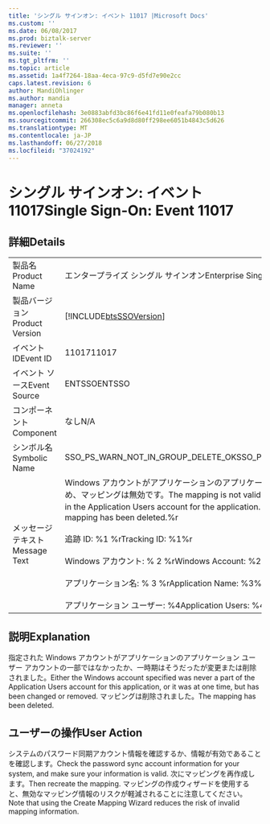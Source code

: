```yaml
---
title: 'シングル サインオン: イベント 11017 |Microsoft Docs'
ms.custom: ''
ms.date: 06/08/2017
ms.prod: biztalk-server
ms.reviewer: ''
ms.suite: ''
ms.tgt_pltfrm: ''
ms.topic: article
ms.assetid: 1a4f7264-18aa-4eca-97c9-d5fd7e90e2cc
caps.latest.revision: 6
author: MandiOhlinger
ms.author: mandia
manager: anneta
ms.openlocfilehash: 3e0883abfd3bc86f6e41fd11e0feafa79b080b13
ms.sourcegitcommit: 266308ec5c6a9d8d80ff298ee6051b4843c5d626
ms.translationtype: MT
ms.contentlocale: ja-JP
ms.lasthandoff: 06/27/2018
ms.locfileid: "37024192"
---
```

# <a name="single-sign-on-event-11017"></a><span data-ttu-id="ee895-102">シングル サインオン: イベント 11017</span><span class="sxs-lookup"><span data-stu-id="ee895-102">Single Sign-On: Event 11017</span></span>
## <a name="details"></a><span data-ttu-id="ee895-103">詳細</span><span class="sxs-lookup"><span data-stu-id="ee895-103">Details</span></span>  
  
|                 |                                                                                                                                                                                                                                                                                        |
|-----------------|----------------------------------------------------------------------------------------------------------------------------------------------------------------------------------------------------------------------------------------------------------------------------------------|
|  <span data-ttu-id="ee895-104">製品名</span><span class="sxs-lookup"><span data-stu-id="ee895-104">Product Name</span></span>   |                                                                                                                               <span data-ttu-id="ee895-105">エンタープライズ シングル サインオン</span><span class="sxs-lookup"><span data-stu-id="ee895-105">Enterprise Single Sign-On</span></span>                                                                                                                                |
| <span data-ttu-id="ee895-106">製品バージョン</span><span class="sxs-lookup"><span data-stu-id="ee895-106">Product Version</span></span> |                                                                                                               [!INCLUDE[btsSSOVersion](../includes/btsssoversion-md.md)]                                                                                                               |
|    <span data-ttu-id="ee895-107">イベント ID</span><span class="sxs-lookup"><span data-stu-id="ee895-107">Event ID</span></span>     |                                                                                                                                         <span data-ttu-id="ee895-108">11017</span><span class="sxs-lookup"><span data-stu-id="ee895-108">11017</span></span>                                                                                                                                          |
|  <span data-ttu-id="ee895-109">イベント ソース</span><span class="sxs-lookup"><span data-stu-id="ee895-109">Event Source</span></span>   |                                                                                                                                         <span data-ttu-id="ee895-110">ENTSSO</span><span class="sxs-lookup"><span data-stu-id="ee895-110">ENTSSO</span></span>                                                                                                                                         |
|    <span data-ttu-id="ee895-111">コンポーネント</span><span class="sxs-lookup"><span data-stu-id="ee895-111">Component</span></span>    |                                                                                                                                          <span data-ttu-id="ee895-112">なし</span><span class="sxs-lookup"><span data-stu-id="ee895-112">N/A</span></span>                                                                                                                                           |
|  <span data-ttu-id="ee895-113">シンボル名</span><span class="sxs-lookup"><span data-stu-id="ee895-113">Symbolic Name</span></span>  |                                                                                                                           <span data-ttu-id="ee895-114">SSO_PS_WARN_NOT_IN_GROUP_DELETE_OK</span><span class="sxs-lookup"><span data-stu-id="ee895-114">SSO_PS_WARN_NOT_IN_GROUP_DELETE_OK</span></span>                                                                                                                           |
|  <span data-ttu-id="ee895-115">メッセージ テキスト</span><span class="sxs-lookup"><span data-stu-id="ee895-115">Message Text</span></span>   | <span data-ttu-id="ee895-116">Windows アカウントがアプリケーションのアプリケーション ユーザー アカウントにないため、マッピングは無効です。</span><span class="sxs-lookup"><span data-stu-id="ee895-116">The mapping is not valid because the Windows account is not in the Application Users account for the application.</span></span> <span data-ttu-id="ee895-117">マッピングは削除されました。%r</span><span class="sxs-lookup"><span data-stu-id="ee895-117">The mapping has been deleted.%r</span></span><br /><br /> <span data-ttu-id="ee895-118">追跡 ID: %1 %r</span><span class="sxs-lookup"><span data-stu-id="ee895-118">Tracking ID: %1%r</span></span><br /><br /> <span data-ttu-id="ee895-119">Windows アカウント: % 2 %r</span><span class="sxs-lookup"><span data-stu-id="ee895-119">Windows Account: %2%r</span></span><br /><br /> <span data-ttu-id="ee895-120">アプリケーション名: % 3 %r</span><span class="sxs-lookup"><span data-stu-id="ee895-120">Application Name: %3%r</span></span><br /><br /> <span data-ttu-id="ee895-121">アプリケーション ユーザー: %4</span><span class="sxs-lookup"><span data-stu-id="ee895-121">Application Users: %4</span></span> |
  
## <a name="explanation"></a><span data-ttu-id="ee895-122">説明</span><span class="sxs-lookup"><span data-stu-id="ee895-122">Explanation</span></span>  
 <span data-ttu-id="ee895-123">指定された Windows アカウントがアプリケーションのアプリケーション ユーザー アカウントの一部ではなかったか、一時期はそうだったが変更または削除されました。</span><span class="sxs-lookup"><span data-stu-id="ee895-123">Either the Windows account specified was never a part of the Application Users account for this application, or it was at one time, but has been changed or removed.</span></span> <span data-ttu-id="ee895-124">マッピングは削除されました。</span><span class="sxs-lookup"><span data-stu-id="ee895-124">The mapping has been deleted.</span></span>  
  
## <a name="user-action"></a><span data-ttu-id="ee895-125">ユーザーの操作</span><span class="sxs-lookup"><span data-stu-id="ee895-125">User Action</span></span>  
 <span data-ttu-id="ee895-126">システムのパスワード同期アカウント情報を確認するか、情報が有効であることを確認します。</span><span class="sxs-lookup"><span data-stu-id="ee895-126">Check the password sync account information for your system, and make sure your information is valid.</span></span> <span data-ttu-id="ee895-127">次にマッピングを再作成します。</span><span class="sxs-lookup"><span data-stu-id="ee895-127">Then recreate the mapping.</span></span> <span data-ttu-id="ee895-128">マッピングの作成ウィザードを使用すると、無効なマッピング情報のリスクが軽減されることに注意してください。</span><span class="sxs-lookup"><span data-stu-id="ee895-128">Note that using the Create Mapping Wizard reduces the risk of invalid mapping information.</span></span>